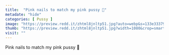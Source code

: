 ```yaml
---
title:  "Pink nails to match my pink pussy 💖"
metadate: "hide"
categories: [ Pussy ]
image: "https://preview.redd.it/zhtml8jnltp51.jpg?auto=webp&s=133e33379e68fc276768c5edcb5971fdb181d68a"
thumb: "https://preview.redd.it/zhtml8jnltp51.jpg?width=1080&crop=smart&auto=webp&s=2bd76f78004b7193a7b77a983492b34fd1943008"
visit: ""
---
```

Pink nails to match my pink pussy 💖
